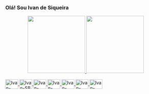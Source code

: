 ### Olá! Sou Ivan de Siqueira

<div align="center">
  <a href="https://github.com/ivandesiqueira">
  <img height="180em" src="https://github-readme-stats.vercel.app/api?username=ivandesiqueira&show_icons=true&theme=dark&include_all_commits=true&count_private=true"/>
  <img height="180em" src="https://github-readme-stats.vercel.app/api/top-langs/?username=ivandesiqueira&layout=compact&langs_count=7&theme=dark"/>
</div>
  
  <div style="display: inline_block"><br>
  <img align="center" alt="Ivan-Java" height="30" width="40"
src="https://cdn.jsdelivr.net/gh/devicons/devicon/icons/java/java-original.svg">
  <img align="center" alt="Ivan-SB" height="30" width="40"
src="https://cdn.jsdelivr.net/gh/devicons/devicon/icons/spring/spring-original.svg">
  <img align="center" alt="Ivan-PSQL" height="30" width="40" src="https://cdn.jsdelivr.net/gh/devicons/devicon/icons/postgresql/postgresql-original.svg">
  <img align="center" alt="Ivan-ORACLE" height="30" width="40" 
src="https://cdn.jsdelivr.net/gh/devicons/devicon/icons/oracle/oracle-original.svg">
  <img align="center" alt="Ivan-TOMCAT" height="30" width="40" 
src="https://cdn.jsdelivr.net/gh/devicons/devicon/icons/tomcat/tomcat-original.svg">
    <img align="center" alt="Ivan-TOMCAT" height="30" width="40" 
src="https://cdn.jsdelivr.net/gh/devicons/devicon/icons/git/git-original.svg">
    <img align="center" alt="Ivan-TOMCAT" height="30" width="40" 
src="https://cdn.jsdelivr.net/gh/devicons/devicon/icons/heroku/heroku-original.svg">


</div>
